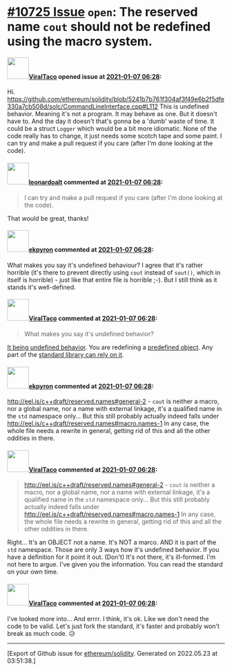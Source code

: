 # [\#10725 Issue](https://github.com/ethereum/solidity/issues/10725) `open`: The reserved name `cout` should not be redefined using the macro system.

#### <img src="https://avatars.githubusercontent.com/u/7462994?u=5543ba41a78f364ec8d6ff2e4107da5efb552808&v=4" width="50">[ViralTaco](https://github.com/ViralTaco) opened issue at [2021-01-07 06:28](https://github.com/ethereum/solidity/issues/10725):

Hi.
https://github.com/ethereum/solidity/blob/5241b7b761f304af3f49e6b2f5dfe330a7cb508d/solc/CommandLineInterface.cpp#L112
This is undefined behavior. Meaning it's not a program. It may behave as one. But it doesn't have to. And the day it doesn't that's gonna be a 'dumb' waste of time. 
It could be a struct `Logger` which would be a bit more idiomatic. None of the code really has to change, it just needs some scotch tape and some paint. 
I can try and make a pull request if you care (after I'm done looking at the code). 


#### <img src="https://avatars.githubusercontent.com/u/504195?u=ce2facd14af9fd474ebff49f0d44891f56f7500f&v=4" width="50">[leonardoalt](https://github.com/leonardoalt) commented at [2021-01-07 06:28](https://github.com/ethereum/solidity/issues/10725#issuecomment-756037613):

> I can try and make a pull request if you care (after I'm done looking at the code).

That would be great, thanks!

#### <img src="https://avatars.githubusercontent.com/u/1347491?v=4" width="50">[ekpyron](https://github.com/ekpyron) commented at [2021-01-07 06:28](https://github.com/ethereum/solidity/issues/10725#issuecomment-756051713):

What makes you say it's undefined behaviour? I agree that it's rather horrible (it's there to prevent directly using ``cout`` instead of ``sout()``, which in itself is horrible) - just like that entire file is horrible ;-). But I still think as it stands it's well-defined.

#### <img src="https://avatars.githubusercontent.com/u/7462994?u=5543ba41a78f364ec8d6ff2e4107da5efb552808&v=4" width="50">[ViralTaco](https://github.com/ViralTaco) commented at [2021-01-07 06:28](https://github.com/ethereum/solidity/issues/10725#issuecomment-756067844):

> What makes you say it's undefined behavior?

[It being undefined behavior](http://eel.is/c++draft/reserved.names#general-2). You are redefining a [predefined object](http://eel.is/c++draft/iostream.objects#narrow.stream.objects). Any part of the [standard library can rely on it](http://eel.is/c++draft/reserved.names#macro.names-1).

#### <img src="https://avatars.githubusercontent.com/u/1347491?v=4" width="50">[ekpyron](https://github.com/ekpyron) commented at [2021-01-07 06:28](https://github.com/ethereum/solidity/issues/10725#issuecomment-756083282):

http://eel.is/c++draft/reserved.names#general-2 - ``cout`` is neither a macro, nor a global name, nor a name with external linkage, it's a qualified name in the ``std`` namespace only...
But this still probably actually indeed falls under http://eel.is/c++draft/reserved.names#macro.names-1
In any case, the whole file needs a rewrite in general, getting rid of this and all the other oddities in there.

#### <img src="https://avatars.githubusercontent.com/u/7462994?u=5543ba41a78f364ec8d6ff2e4107da5efb552808&v=4" width="50">[ViralTaco](https://github.com/ViralTaco) commented at [2021-01-07 06:28](https://github.com/ethereum/solidity/issues/10725#issuecomment-756085686):

> http://eel.is/c++draft/reserved.names#general-2 - `cout` is neither a macro, nor a global name, nor a name with external linkage, it's a qualified name in the `std` namespace only...
> But this still probably actually indeed falls under http://eel.is/c++draft/reserved.names#macro.names-1
> In any case, the whole file needs a rewrite in general, getting rid of this and all the other oddities in there.

Right… It's an OBJECT not a name. It's NOT a marco. AND it is part of the `std` namespace. Those are only 3 ways how it's undefined behavior. If you have a definition for it point it out. (Don't) It's not there, it's ill-formed. 
I'm not here to argue. I've given you the information. You can read the standard on your own time.

#### <img src="https://avatars.githubusercontent.com/u/7462994?u=5543ba41a78f364ec8d6ff2e4107da5efb552808&v=4" width="50">[ViralTaco](https://github.com/ViralTaco) commented at [2021-01-07 06:28](https://github.com/ethereum/solidity/issues/10725#issuecomment-770157244):

I've looked more into… And errrr. I think, it's ok. Like we don't need the code to be valid. Let's just fork the standard, it's faster and probably won't break as much code. 😥


-------------------------------------------------------------------------------



[Export of Github issue for [ethereum/solidity](https://github.com/ethereum/solidity). Generated on 2022.05.23 at 03:51:38.]
